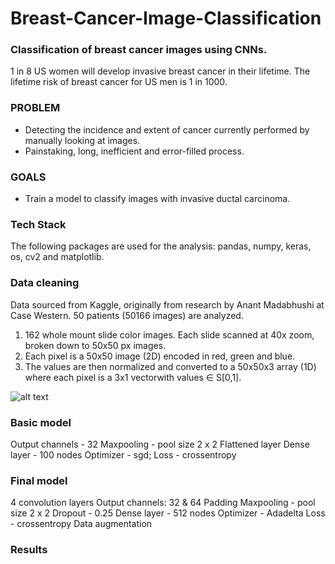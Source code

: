 # Breast-Cancer-Image-Classification
### Classification of breast cancer images using CNNs.
1 in 8 US women will develop invasive breast cancer in their lifetime.
The lifetime risk of breast cancer for US men is 1 in 1000.

### PROBLEM
- Detecting the incidence and extent of cancer currently performed
by manually looking at images.
- Painstaking, long, inefficient and error-filled process.
### GOALS
- Train a model to classify images with invasive ductal carcinoma.

### Tech Stack
The following packages are used for the analysis:
pandas, numpy, keras, os, cv2 and matplotlib.

### Data cleaning
Data sourced from Kaggle, originally from research by Anant Madabhushi at Case Western. 50 patients (50166 images) are analyzed.
1. 162 whole mount slide color images. Each slide scanned at 40x zoom, broken down to 50x50 px images.
2. Each pixel is a 50x50 image (2D) encoded in red, green and blue.
3. The values are then normalized and converted to a 50x50x3 array (1D) where each pixel is a 3x1 vectorwith values ∈ S[0,1]. 

![alt text][logo]

[logo]: https://github.com/VNair88/Visualizing-the-Olympics/blob/master/Plots/summer_participation.JPG  "Summer participation"

### Basic model 
Output channels - 32
Maxpooling - pool size 2 x 2
Flattened layer
Dense layer - 100 nodes
Optimizer - sgd; Loss - crossentropy

### Final model 
4 convolution layers
Output channels: 32 & 64
Padding
Maxpooling - pool size 2 x 2
Dropout - 0.25
Dense layer - 512 nodes
Optimizer - Adadelta
Loss - crossentropy
Data augmentation

### Results
